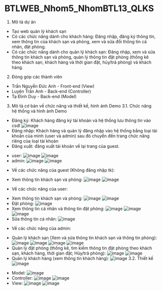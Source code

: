 # BTLWEB_Nhom5_NhomBTL13_QLKS
1. Mô tả dự án
- Tạo web quản lý khách sạn 
- Có các chức năng dành cho khách hàng: Đăng nhập, đăng ký thông tin, xem thông tin của khách sạn và phòng, xem và sửa đổi thông tin cá nhân, đặt phòng.
- Có các chức năng dành cho quản lý khách sạn: Đăng nhập, xem và sửa thông tin khách sạn và phòng, quản lý thông tin đặt phòng (thống kê theo khách sạn, khách hàng và thời gian đặt, hủy/trả phòng) và khách hàng.
2. Đóng góp các thành viên
- Trần Nguyễn Đức Anh - Front-end (View)
- Luyện Trần Anh - Back-end (Controller)
- Tạ Đình Duy - Back-end (Model)
3. Mô tả cơ bản về chức năng và thiết kế, hình ảnh Demo
3.1. Chức năng hệ thống và hình ảnh Demo
- Đăng ký: Khách hàng đăng ký tài khoản và hệ thống lưu thông tin vào csdl
![image](https://user-images.githubusercontent.com/91584082/171327038-e431c913-8554-4d1f-afcb-40c6defbfb67.png)
- Đăng nhập: Khách hàng và quản lý đăng nhập vào hệ thống bằng loại tài khoản của mình (user và admin) sau đó chuyển đến trang chức năng riêng của loại tài khoản
- Đăng xuất: đăng xuất tài khoản về lại trang của guest.
+ user:
![image](https://user-images.githubusercontent.com/91584082/171327470-22a1ccf0-165a-448f-aaee-e3854e1b25e2.png)
![image](https://user-images.githubusercontent.com/91584082/171327578-3335fdfb-7dd4-4513-b1ad-1276ba25f559.png)
+ admin:
![image](https://user-images.githubusercontent.com/91584082/171327656-a0a0d591-1347-46e5-9e22-8c08e2c0adb7.png)
![image](https://user-images.githubusercontent.com/91584082/171327683-6547ed35-9d8c-44dd-a859-108870933615.png)
- Về các chức năng của guest (Không đăng nhập tk):
+ Xem thông tin khách sạn và phòng:
![image](https://user-images.githubusercontent.com/91584082/171327906-2a7f9943-e377-4d3b-b503-9df6424c2248.png)
![image](https://user-images.githubusercontent.com/91584082/171327892-948ffcfc-f7fe-48f3-9d47-dbe87c77e9d4.png)
- Về các chức năng của user:
+ Xem thông tin khách sạn và phòng:
![image](https://user-images.githubusercontent.com/91584082/171328069-b3b94a4a-1df1-4d80-aa6d-3697a4afd9b8.png)
![image](https://user-images.githubusercontent.com/91584082/171328104-ea00c354-c3cc-4667-8fc9-7ad1e19c835c.png)
+ Đặt phòng:
![image](https://user-images.githubusercontent.com/91584082/171328224-5d904e35-7d2c-4b70-ad11-f40cc5635faf.png)
+ Xem thông tin cá nhân và thông tin đặt phòng:
![image](https://user-images.githubusercontent.com/91584082/171328314-438385d2-a946-4394-94be-764ee67f5623.png)
![image](https://user-images.githubusercontent.com/91584082/171328350-3cb66d88-f156-4d10-be96-7e0551fbda95.png)
![image](https://user-images.githubusercontent.com/91584082/171328391-8b33bd31-2fc5-4649-9f55-abe8eaa6f224.png)
+ Sửa thông tin cá nhân:
![image](https://user-images.githubusercontent.com/91584082/171328467-f99b7e18-8047-463a-b349-bc0ab8678faf.png)
- Về các chức năng của admin:
+ Quản lý khách sạn (Xem và sửa thông tin khách sạn và thông tin phòng):
![image](https://user-images.githubusercontent.com/91584082/171328613-59b14453-f60a-4bd5-95f5-0abbcbbb8a91.png)
![image](https://user-images.githubusercontent.com/91584082/171328738-4bed3450-47c6-48cc-bea4-1757b2f47a68.png)
![image](https://user-images.githubusercontent.com/91584082/171328781-61b15599-5bf9-4e0f-9c07-0ff1a7849c2c.png)
![image](https://user-images.githubusercontent.com/91584082/171328799-c559f67a-e291-42cd-b9ba-88febce3c7e8.png)
+ Quản lý đặt phòng (thống kê, tìm kiếm thông tin đặt phòng theo khách sạn, khách hàng, thời gian đặt; Hủy/trả phòng):
![image](https://user-images.githubusercontent.com/91584082/171328988-769dfbbd-098f-4e56-a13d-8e56c7f04062.png)
![image](https://user-images.githubusercontent.com/91584082/171329058-16c6affe-8ac9-4859-befc-6b599fe3ddf5.png)
+ Quản lý khách hàng (xem thông tin khách hàng):
![image](https://user-images.githubusercontent.com/91584082/171329222-a73624d1-f5c1-4b21-946e-a2282a3f17c3.png)
3.2. Thiết kế
![image](https://user-images.githubusercontent.com/91584082/171329702-e97ed848-12c5-4bad-8886-68c155a8b355.png)
- Model:
![image](https://user-images.githubusercontent.com/91584082/171329411-5963da1e-0313-47af-bc2f-f198f9c1e7a3.png)
- Controller:
![image](https://user-images.githubusercontent.com/91584082/171329439-7183d0f5-6bca-44fa-8dc5-6f998f3996fb.png)
![image](https://user-images.githubusercontent.com/91584082/171329463-988e9b31-62b0-4f36-b765-897e16b11ef9.png)
- View:
![image](https://user-images.githubusercontent.com/91584082/171329554-104f2628-2bfa-4d34-ba9a-5eb8307614ae.png)
![image](https://user-images.githubusercontent.com/91584082/171329586-c2021a33-f85b-4143-99e0-c8e56309b0a3.png)




